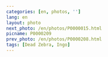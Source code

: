 ```yaml
---
categories: [en, photos, '']
lang: en
layout: photo
next_photo: /en/photos/P0000015.html
picname: P0000209
prev_photo: /en/photos/P0000208.html
tags: [Dead Zebra, Ingo]
---
```

